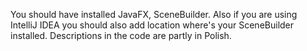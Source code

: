 You should have installed JavaFX, SceneBuilder.
Also if you are using IntelliJ IDEA you should also add location where's your SceneBuilder installed.
Descriptions in the code are partly in Polish.
